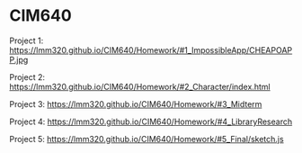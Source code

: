 # CIM640

Project 1:
https://lmm320.github.io/CIM640/Homework/#1_ImpossibleApp/CHEAPOAPP.jpg
      

Project 2:
https://lmm320.github.io/CIM640/Homework/#2_Character/index.html

Project 3:
https://lmm320.github.io/CIM640/Homework/#3_Midterm

Project 4:
https://lmm320.github.io/CIM640/Homework/#4_LibraryResearch

Project 5:
https://lmm320.github.io/CIM640/Homework/#5_Final/sketch.js
